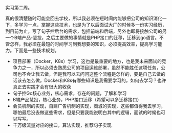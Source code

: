 实习第二周。

真的很清楚随时可能会回去学校，所以我必须在短时间内能够把公司的知识消化一下，多学习一点，掌握这些技术，也是为了以后面试大厂的时候多一份实习经历，到目前为止，写了句子控后台的需求，包括前端和后端，另外也即将接触公司的另一个B端产品-慧投，之后主要做的事情就是PHP接口的迁移，迁移到go语言。不管怎样，我必须在最短的时间学习到我想要的知识，必须提高效率，提高学习能力。下面是一些技术规划。

- 项目部署（Docker，K8s）学习，这也是最重要的地方，也是我未来面试的竞争力之一，所以必须去熟悉公司的项目运维部署，虽然不能胜任这项任务，公司也不会让我去做，但是我可以去问问这整个流程是怎样的，要是自己去做的话该去怎么做，Docker和K8s有哪些知识是我需要学习的，如何去学习？也许真正去实践才会有很大的收获
- 句子控Go核心业务，核心需求，存在的问题，了解和学习
- B端产品慧投，核心业务，PHP接口迁移（希望可以多迁移接口）
- 会员机制的实现，自建广告机制的实现，商城的实现，这些都值得我去学习，哪怕最后没去做这些需求，但是只要我能说明白其中的逻辑，面试的时候也可以写写。
- 千万级流量对应的接口，算法实现，推荐句子实现
